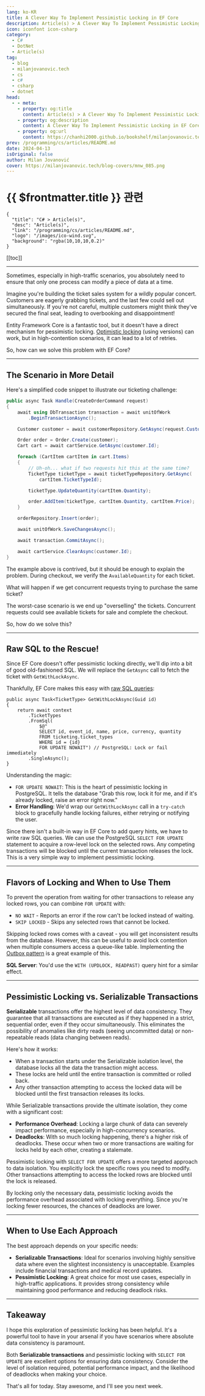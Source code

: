 ```yaml
---
lang: ko-KR
title: A Clever Way To Implement Pessimistic Locking in EF Core
description: Article(s) > A Clever Way To Implement Pessimistic Locking in EF Core
icon: iconfont icon-csharp
category: 
  - C#
  - DotNet
  - Article(s)
tag: 
  - blog
  - milanjovanovic.tech
  - cs
  - c#
  - csharp
  - dotnet
head:
  - - meta:
    - property: og:title
      content: Article(s) > A Clever Way To Implement Pessimistic Locking in EF Core
    - property: og:description
      content: A Clever Way To Implement Pessimistic Locking in EF Core
    - property: og:url
      content: https://chanhi2000.github.io/bookshelf/milanjovanovic.tech/a-clever-way-to-implement-pessimistic-locking-in-ef-core.html
prev: /programming/cs/articles/README.md
date: 2024-04-13
isOriginal: false
author: Milan Jovanović
cover: https://milanjovanovic.tech/blog-covers/mnw_085.png
---
```


# {{ $frontmatter.title }} 관련

```component VPCard
{
  "title": "C# > Article(s)",
  "desc": "Article(s)",
  "link": "/programming/cs/articles/README.md",
  "logo": "/images/ico-wind.svg",
  "background": "rgba(10,10,10,0.2)"
}
```

[[toc]]

---

<SiteInfo
  name="A Clever Way To Implement Pessimistic Locking in EF Core"
  desc="Sometimes, especially in high-traffic scenarios, you absolutely need to ensure that only one process can modify a piece of data at a time. Entity Framework Core is a fantastic tool, but it doesn't have a direct mechanism for pessimistic locking. In this article, I'll show you how we can solve that problem with raw SQL queries."
  url="https://milanjovanovic.tech/blog/a-clever-way-to-implement-pessimistic-locking-in-ef-core/"
  logo="https://milanjovanovic.tech/profile_favicon.png"
  preview="https://milanjovanovic.tech/blog-covers/mnw_085.png"/>

Sometimes, especially in high-traffic scenarios, you absolutely need to ensure that only one process can modify a piece of data at a time.

Imagine you're building the ticket sales system for a wildly popular concert.
Customers are eagerly grabbing tickets, and the last few could sell out simultaneously.
If you're not careful, multiple customers might think they've secured the final seat, leading to overbooking and disappointment!

Entity Framework Core is a fantastic tool, but it doesn't have a direct mechanism for pessimistic locking.
[Optimistic locking](/milanjovanovic.tech/solving-race-conditions-with-ef-core-optimistic-locking.md) (using versions) can work, but in high-contention scenarios, it can lead to a lot of retries.

So, how can we solve this problem with EF Core?

---

## The Scenario in More Detail

Here's a simplified code snippet to illustrate our ticketing challenge:

```cs
public async Task Handle(CreateOrderCommand request)
{
    await using DbTransaction transaction = await unitOfWork
        .BeginTransactionAsync();

    Customer customer = await customerRepository.GetAsync(request.CustomerId);

    Order order = Order.Create(customer);
    Cart cart = await cartService.GetAsync(customer.Id);

    foreach (CartItem cartItem in cart.Items)
    {
        // Uh-oh... what if two requests hit this at the same time?
        TicketType ticketType = await ticketTypeRepository.GetAsync(
            cartItem.TicketTypeId);

        ticketType.UpdateQuantity(cartItem.Quantity);

        order.AddItem(ticketType, cartItem.Quantity, cartItem.Price);
    }

    orderRepository.Insert(order);

    await unitOfWork.SaveChangesAsync();

    await transaction.CommitAsync();

    await cartService.ClearAsync(customer.Id);
}
```

The example above is contrived, but it should be enough to explain the problem. During checkout, we verify the `AvailableQuantity` for each ticket.

What will happen if we get concurrent requests trying to purchase the same ticket?

The worst-case scenario is we end up "overselling" the tickets. Concurrent requests could see available tickets for sale and complete the checkout.

So, how do we solve this?

---

## Raw SQL to the Rescue!

Since EF Core doesn't offer pessimistic locking directly, we'll dip into a bit of good old-fashioned SQL. We will replace the `GetAsync` call to fetch the ticket with `GetWithLockAsync`.

Thankfully, EF Core makes this easy with [raw SQL queries](/milanjovanovic.tech/ef-core-raw-sql-queries.md):

```cs{10}
public async Task<TicketType> GetWithLockAsync(Guid id)
{
    return await context
        .TicketTypes
        .FromSql(
            $@"
            SELECT id, event_id, name, price, currency, quantity
            FROM ticketing.ticket_types
            WHERE id = {id}
            FOR UPDATE NOWAIT") // PostgreSQL: Lock or fail immediately
        .SingleAsync();
}
```

Understanding the magic:

- `FOR UPDATE NOWAIT`: This is the heart of pessimistic locking in PostgreSQL. It tells the database "Grab this row, lock it for me, and if it's already locked, raise an error right now."
- **Error Handling**: We'd wrap our `GetWithLockAsync` call in a `try-catch` block to gracefully handle locking failures, either retrying or notifying the user.

Since there isn't a built-in way in EF Core to add query hints, we have to write raw SQL queries. We can use the PostgreSQL `SELECT FOR UPDATE` statement to acquire a row-level lock on the selected rows. Any competing transactions will be blocked until the current transaction releases the lock. This is a very simple way to implement pessimistic locking.

---

## Flavors of Locking and When to Use Them

To prevent the operation from waiting for other transactions to release any locked rows, you can combine `FOR UPDATE` with:

- `NO WAIT` - Reports an error if the row can't be locked instead of waiting.
- `SKIP LOCKED` - Skips any selected rows that cannot be locked.

Skipping locked rows comes with a caveat - you will get inconsistent results from the database. However, this can be useful to avoid lock contention when multiple consumers access a queue-like table. Implementing the [Outbox pattern](/milanjovanovic.tech/outbox-pattern-for-reliable-microservices-messaging.md) is a great example of this.

**SQL Server**: You'd use the `WITH (UPDLOCK, READPAST)` query hint for a similar effect.

---

## Pessimistic Locking vs. Serializable Transactions

**Serializable** transactions offer the highest level of data consistency. They guarantee that all transactions are executed as if they happened in a strict, sequential order, even if they occur simultaneously. This eliminates the possibility of anomalies like dirty reads (seeing uncommitted data) or non-repeatable reads (data changing between reads).

Here's how it works:

- When a transaction starts under the Serializable isolation level, the database locks all the data the transaction might access.
- These locks are held until the entire transaction is committed or rolled back.
- Any other transaction attempting to access the locked data will be blocked until the first transaction releases its locks.

While Serializable transactions provide the ultimate isolation, they come with a significant cost:

- **Performance Overhead**: Locking a large chunk of data can severely impact performance,
especially in high-concurrency scenarios.
- **Deadlocks**: With so much locking happening, there's a higher risk of deadlocks.
These occur when two or more transactions are waiting for locks held by each other, creating a stalemate.

Pessimistic locking with `SELECT FOR UPDATE` offers a more targeted approach to data isolation. You explicitly lock the specific rows you need to modify. Other transactions attempting to access the locked rows are blocked until the lock is released.

By locking only the necessary data, pessimistic locking avoids the performance overhead associated with locking everything. Since you're locking fewer resources, the chances of deadlocks are lower.

---

## When to Use Each Approach

The best approach depends on your specific needs:

- **Serializable Transactions**: Ideal for scenarios involving highly sensitive data where even the slightest inconsistency is unacceptable. Examples include financial transactions and medical record updates.
- **Pessimistic Locking**: A great choice for most use cases, especially in high-traffic applications. It provides strong consistency while maintaining good performance and reducing deadlock risks.

---

## Takeaway

I hope this exploration of pessimistic locking has been helpful. It's a powerful tool to have in your arsenal if you have scenarios where absolute data consistency is paramount.

Both **Serializable transactions** and pessimistic locking with `SELECT FOR UPDATE` are excellent options for ensuring data consistency. Consider the level of isolation required, potential performance impact, and the likelihood of deadlocks when making your choice.

That's all for today. Stay awesome, and I'll see you next week.

